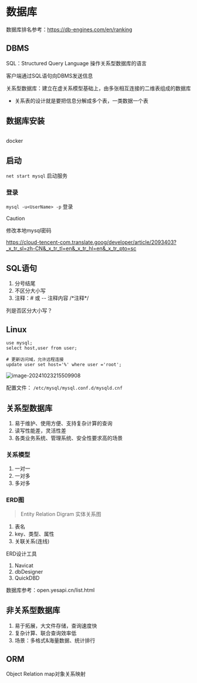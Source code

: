 # 数据库

数据库排名参考：https://db-engines.com/en/ranking



## DBMS

SQL：Structured Query Language 操作关系型数据库的语言

客户端通过SQL语句向DBMS发送信息

关系型数据库：建立在虚关系模型基础上，由多张相互连接的二维表组成的数据库

- 关系表的设计就是要把信息分解成多个表，一类数据一个表



## 数据库安装

```Mysql	
```

docker

## 启动

`net start mysql` 启动服务

### 登录

`mysql -u<UserName> -p` 登录

> [!caution]
>
> 修改本地mysql密码
>
> https://cloud-tencent-com.translate.goog/developer/article/2093403?_x_tr_sl=zh-CN&_x_tr_tl=en&_x_tr_hl=en&_x_tr_pto=sc

## SQL语句

1. 分号结尾
2. 不区分大小写
3. 注释：# 或 -- 注释内容 /\*注释\*/

列是否区分大小写？



## Linux

```shell
use mysql;
select host,user from user;

# 更新访问域，允许远程连接
update user set host='%' where user ='root';
```

![image-20241023215509908](./images/image-20241023215509908.png)

配置文件： `/etc/mysql/mysql.conf.d/mysqld.cnf`

## 关系型数据库

1. 易于维护、使用方便、支持复杂计算的查询	
2. 读写性能差，灵活性差
3. 各类业务系统、管理系统、安全性要求高的场景

### 关系模型

1. 一对一
2. 一对多
3. 多对多

### ERD图

> Entity Relation Digram 实体关系图

1. 表名
2. key、类型、属性
3. 关联关系(连线)

ERD设计工具

1. Navicat
2. dbDesigner
3. QuickDBD

数据库参考：open.yesapi.cn/list.html

## 非关系型数据库

1. 易于拓展，大文件存储，查询速度快
2. 复杂计算、联合查询效率低
3. 场景：多格式&海量数据、统计排行

## ORM

Object Relation map对象关系映射
